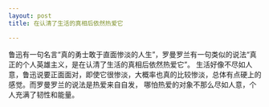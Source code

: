 ```yaml
---
layout: post
title: 在认清了生活的真相后依然热爱它

---
```


鲁迅有一句名言“真的勇士敢于直面惨淡的人生”，罗曼罗兰有一句类似的说法“真正的个人英雄主义，是在认清了生活的真相后依然热爱它”。
生活好像不尽如人意，鲁迅说要正面面对，即使它很惨淡，大概率也真的比较惨淡，总体有点硬上的感觉。而罗曼罗兰的说法是热爱来自自发，
哪怕热爱的对象不那么尽如人意，个人充满了韧性和能量。
